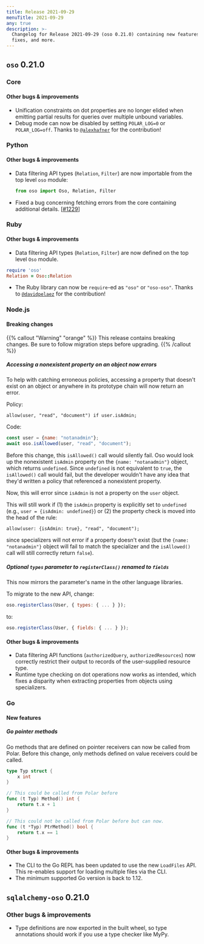 ```yaml
---
title: Release 2021-09-29
menuTitle: 2021-09-29
any: true
description: >-
  Changelog for Release 2021-09-29 (oso 0.21.0) containing new features, bug
  fixes, and more.
---
```


## `oso` 0.21.0

### Core

#### Other bugs & improvements

- Unification constraints on dot properties are no longer elided when emitting
  partial results for queries over multiple unbound variables.
- Debug mode can now be disabled by setting `POLAR_LOG=0` or `POLAR_LOG=off`.
  Thanks to [`@alexhafner`](https://github.com/alexhafner) for the
  contribution!

### Python

#### Other bugs & improvements

- Data filtering API types (`Relation`, `Filter`) are now importable from the
  top level `oso` module:

    ```python
    from oso import Oso, Relation, Filter
    ```

- Fixed a bug concerning fetching errors from the core containing additional
  details. [[#1229](https://github.com/osohq/oso/pull/1229)]

### Ruby

#### Other bugs & improvements

- Data filtering API types (`Relation`, `Filter`) are now defined on the top
  level `Oso` module.

```ruby
require 'oso'
Relation = Oso::Relation
```

- The Ruby library can now be `require`-ed as `"oso"` or `"oso-oso"`. Thanks to
  [`@davidpelaez`](https://github.com/davidpelaez) for the contribution!

### Node.js

#### Breaking changes

{{% callout "Warning" "orange" %}}
  This release contains breaking changes. Be sure to follow migration steps
  before upgrading.
{{% /callout %}}

##### Accessing a nonexistent property on an object now errors

To help with catching erroneous policies, accessing a property that doesn't
exist on an object or anywhere in its prototype chain will now return an error.

Policy:

```polar
allow(user, "read", "document") if user.isAdmin;
```

Code:

```js
const user = {name: "notanadmin"};
await oso.isAllowed(user, "read", "document");
```

Before this change, this `isAllowed()` call would silently fail. Oso would look
up the nonexistent `isAdmin` property on the `{name: "notanadmin"}` object,
which returns `undefined`. Since `undefined` is not equivalent to `true`, the
`isAllowed()` call would fail, but the developer wouldn't have any idea that
they'd written a policy that referenced a nonexistent property.

Now, this will error since `isAdmin` is not a property on the `user` object.

This will still work if (1) the `isAdmin` property is explicitly set to
`undefined` (e.g., `user = {isAdmin: undefined}`) or (2) the property check is
moved into the head of the rule:

```polar
allow(user: {isAdmin: true}, "read", "document");
```

since specializers will not error if a property doesn't exist (but the `{name:
"notanadmin"}` object will fail to match the specializer and the `isAllowed()`
call will still correctly return `false`).

##### Optional `types` parameter to `registerClass()` renamed to `fields`

This now mirrors the parameter's name in the other language libraries.

To migrate to the new API, change:

```js
oso.registerClass(User, { types: { ... } });
```

to:

```js
oso.registerClass(User, { fields: { ... } });
```

#### Other bugs & improvements

- Data filtering API functions (`authorizedQuery`, `authorizedResources`) now
  correctly restrict their output to records of the user-supplied resource
  type.
- Runtime type checking on dot operations now works as intended, which fixes a
  disparity when extracting properties from objects using specializers.

### Go

#### New features

##### Go pointer methods

Go methods that are defined on pointer receivers can now be called from Polar.
Before this change, only methods defined on value receivers could be called.

```go
type Typ struct {
	x int
}

// This could be called from Polar before
func (t Typ) Method() int {
	return t.x + 1
}

// This could not be called from Polar before but can now.
func (t *Typ) PtrMethod() bool {
	return t.x == 1
}
```

#### Other bugs & improvements

- The CLI to the Go REPL has been updated to use the new `LoadFiles` API. This
  re-enables support for loading multiple files via the CLI.
- The minimum supported Go version is back to 1.12.

## `sqlalchemy-oso` 0.21.0

### Other bugs & improvements

- Type definitions are now exported in the built wheel, so type annotations
  should work if you use a type checker like MyPy.

